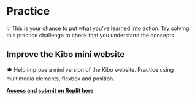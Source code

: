 # Practice

<aside>

💡 This is your chance to put what you’ve learned into action. Try solving this practice challenge to check that you understand the concepts.

</aside>

<!-- ## Lay out the Recipe Cards

<aside>

🍽️ Help fix the layout of the recipe cards on the screen. Practice using flexbox.

[**Access and submit on Replit here**](https://replit.com/team/tk10-wf/Lay-out-the-Recipe-Cards)

</aside> -->

## Improve the Kibo mini website

<aside>

🍽️ Help improve a mini version of the Kibo website. Practice using multimedia
elements, flexbox and position.

[**Access and submit on Replit here**](https://replit.com/team/tk10-wf/kibo-website)

</aside>